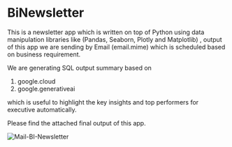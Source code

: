 # BiNewsletter
This is a newsletter app which is written on top of Python using data manipulation libraries like (Pandas, Seaborn, Plotly and Matplotlib) , output of this app we are sending by Email (email.mime) which is scheduled based on business requirement. 

We are generating SQL output summary based on 
 1) google.cloud 
 2) google.generativeai
    
which is useful to highlight the key insights and top performers for executive automatically.


Please find the attached final output of this app.

![Mail-BI-Newsletter](https://github.com/user-attachments/assets/8fee794a-7f17-4971-a79f-8ef87340dc75)
